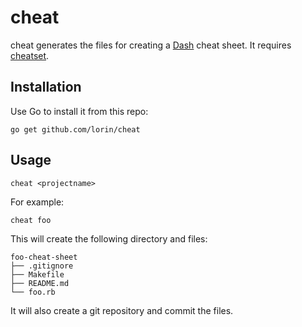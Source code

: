 # cheat

cheat generates the files for creating a [Dash][1] cheat sheet. It requires
[cheatset][2].

## Installation

Use Go to install it from this repo: 

    go get github.com/lorin/cheat

## Usage

    cheat <projectname>

For example:

    cheat foo

This will create the following directory and files:

```
foo-cheat-sheet
├── .gitignore
├── Makefile
├── README.md
└── foo.rb
```

It will also create a git repository and commit the files.

[1]: https://kapeli.com/dash
[2]: https://github.com/Kapeli/cheatset




